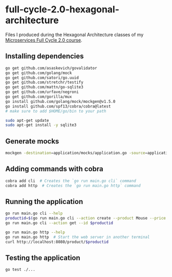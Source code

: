 # full-cycle-2.0-hexagonal-architecture

Files I produced during the Hexagonal Architecture classes of my [Microservices Full Cycle 2.0 course](https://drive.google.com/file/d/1MdN-qK_8Pfg6YI3TSfSa5_2-FHmqGxEP/view?usp=sharing).

## Installing dependencies

```sh
go get github.com/asaskevich/govalidator
go get github.com/golang/mock
go get github.com/satori/go.uuid
go get github.com/stretchr/testify
go get github.com/mattn/go-sqlite3
go get github.com/urfave/negroni
go get github.com/gorilla/mux
go install github.com/golang/mock/mockgen@v1.5.0
go install github.com/spf13/cobra/cobra@latest
# make sure to add $HOME/go/bin to your path

sudo apt-get update
sudo apt-get install -y sqlite3
```

## Generate mocks

```sh
mockgen -destination=application/mocks/application.go -source=application/product.go application
```

## Adding commands with cobra

```sh
cobra add cli  # Creates the `go run main.go cli` command
cobra add http  # Creates the `go run main.go http` command
```

## Running the application

```sh
go run main.go cli --help
productid=$(go run main.go cli --action create --product Mouse --price 27.8 | cut -d ' ' -f 3)
go run main.go cli --action get --id $productid

go run main.go http --help
go run main.go http  # Start the web server in another terminal
curl http://localhost:8080/product/$productid
```

## Testing the application

```sh
go test ./...
```

